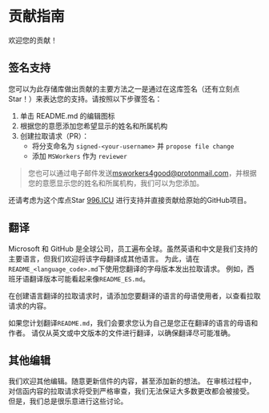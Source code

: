 
# 贡献指南

欢迎您的贡献！

## 签名支持

您可以为此存储库做出贡献的主要方法之一是通过在这库签名（还有立刻点 Star！）来表达您的支持。请按照以下步骤签名：

1. 单击 README.md 的编辑图标
1. 根据您的意愿添加您希望显示的姓名和所属机构
1. 创建拉取请求（PR）：
   - 将分支命名为 `signed-<your-username>` 并 `propose file change`
   - 添加 `MSWorkers` 作为 `reviewer`
  
> 您也可以通过电子邮件发送<msworkers4good@protonmail.com>，并根据您的意愿显示您的姓名和所属机构，我们可以为您添加。

还请考虑为这个库点Star
[996.ICU](https://github.com/996ICU/996.icu) 进行支持并直接贡献给原始的GitHub项目。

## 翻译

Microsoft 和 GitHub 是全球公司，员工遍布全球。虽然英语和中文是我们支持的主要语言，但我们欢迎将该字母翻译成其他语言。
为此，请在 `README_<language_code>.md`下使用您翻译的字母版本发出拉取请求。
例如，西班牙语翻译版本可能看起来像`README_ES.md`。

在创建语言翻译的拉取请求时，请添加您要翻译的语言的母语使用者，以查看拉取请求的内容。

如果您计划翻译`README.md`，我们会要求您认为自己是您正在翻译的语言的母语和作者。
请仅从英文或中文版本的文件进行翻译，以确保翻译尽可能准确。

## 其他编辑

我们欢迎其他编辑。随意更新信件的内容，甚至添加新的想法。
在审核过程中，对信函内容的拉取请求将受到严格审查，我们无法保证大多数更改都会被接受。
但是，我们总是很乐意进行这些讨论。
